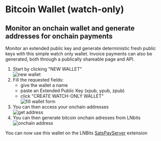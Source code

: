 # Bitcoin Wallet (watch-only)

## Monitor an onchain wallet and generate addresses for onchain payments

Monitor an extended public key and generate deterministic fresh public keys with this simple watch only wallet. Invoice payments can also be generated, both through a publically shareable page and API.

1. Start by clicking "NEW WALLET"\
   ![new wallet](https://i.imgur.com/vgbAB7c.png)
2. Fill the requested fields:
   - give the wallet a name
   - paste an Extended Public Key (xpub, ypub, zpub)
   - click "CREATE WATCH-ONLY WALLET"\
     ![fill wallet form](https://i.imgur.com/UVoG7LD.png)
3. You can then access your onchain addresses\
   ![get address](https://i.imgur.com/zkxTQ6l.png)
4. You can then generate bitcoin onchain adresses from LNbits\
   ![onchain address](https://i.imgur.com/4KVSSJn.png)

You can now use this wallet on the LNBits [SatsPayServer](https://github.com/lnbits/lnbits/blob/master/lnbits/extensions/satspay/README.md) extension
